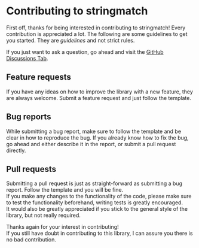 # Contributing to stringmatch

First off, thanks for being interested in contributing to stringmatch! Every contribution is appreciated a lot. The following are some guidelines to get you started. They are *guidelines* and not strict rules.

If you just want to ask a question, go ahead and visit the [GitHub Discussions Tab](https://github.com/atomflunder/stringmatch/discussions).

## Feature requests

If you have any ideas on how to improve the library with a new feature, they are always welcome. Submit a feature request and just follow the template.

## Bug reports

While submitting a bug report, make sure to follow the template and be clear in how to reproduce the bug. If you already know how to fix the bug, go ahead and either describe it in the report, or submit a pull request directly.

## Pull requests

Submitting a pull request is just as straight-forward as submitting a bug report. Follow the template and you will be fine.   
If you make any changes to the functionality of the code, please make sure to test the functionality beforehand, writing tests is greatly encouraged.  
It would also be greatly appreciated if you stick to the general style of the library, but not really required.

Thanks again for your interest in contributing!  
If you still have doubt in contributing to this library, I can assure you there is no bad contribution.
